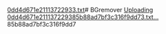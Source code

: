 [0dd4d671e21113722933.txt](https://github.com/user-attachments/files/19929005/0dd4d671e21113722933.txt)# BGremover
[Uploading 0dd4d671e211137229385b88ad7bf3c316f9dd73.txt…]()
85b88ad7bf3c316f9dd7
